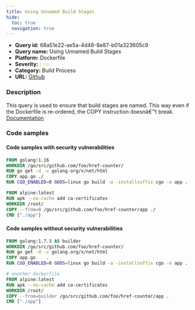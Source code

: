 ```yaml
---
title: Using Unnamed Build Stages
hide:
  toc: true
  navigation: true
---
```


<style>
  .highlight .hll {
    background-color: #ff171742;
  }
  .md-content {
    max-width: 1100px;
    margin: 0 auto;
  }
</style>

-   **Query id:** 68a51e22-ae5a-4d48-8e87-b01a323605c9
-   **Query name:** Using Unnamed Build Stages
-   **Platform:** Dockerfile
-   **Severity:** <span style="color:#edd57e">Low</span>
-   **Category:** Build Process
-   **URL:** [Github](https://github.com/Checkmarx/kics/tree/master/assets/queries/dockerfile/using_unnamed_build_stages)

### Description
 This query is used to ensure that build stages are named. This way even if the Dockerfile is re-ordered, the COPY instruction doesnâ€™t break.<br>
[Documentation](https://docs.docker.com/develop/develop-images/multistage-build/)

### Code samples
#### Code samples with security vulnerabilities
```dockerfile title="Positive test num. 1 - dockerfile file" hl_lines="10"
FROM golang:1.16
WORKDIR /go/src/github.com/foo/href-counter/
RUN go get -d -v golang.org/x/net/html  
COPY app.go ./
RUN CGO_ENABLED=0 GOOS=linux go build -a -installsuffix cgo -o app .

FROM alpine:latest  
RUN apk --no-cache add ca-certificates
WORKDIR /root/
COPY --from=0 /go/src/github.com/foo/href-counter/app ./
CMD ["./app"] 

```


#### Code samples without security vulnerabilities
```dockerfile title="Negative test num. 1 - dockerfile file"
FROM golang:1.7.3 AS builder
WORKDIR /go/src/github.com/foo/href-counter/
RUN go get -d -v golang.org/x/net/html
COPY app.go    .
RUN CGO_ENABLED=0 GOOS=linux go build -a -installsuffix cgo -o app .

# another dockerfile
FROM alpine:latest
RUN apk --no-cache add ca-certificates
WORKDIR /root/
COPY --from=builder /go/src/github.com/foo/href-counter/app .
CMD ["./app"]

```
